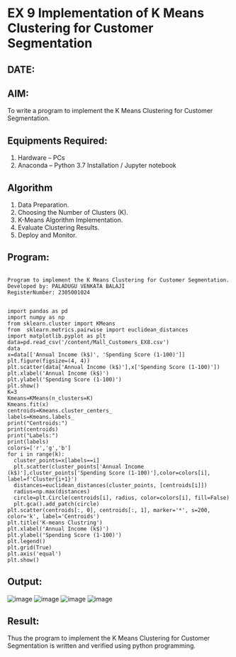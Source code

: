 # EX 9 Implementation of K Means Clustering for Customer Segmentation
## DATE:
## AIM:
To write a program to implement the K Means Clustering for Customer Segmentation.

## Equipments Required:
1. Hardware – PCs
2. Anaconda – Python 3.7 Installation / Jupyter notebook

## Algorithm
1. Data Preparation. 
2. Choosing the Number of Clusters (K).
3. K-Means Algorithm Implementation.
4. Evaluate Clustering Results.
5. Deploy and Monitor.

## Program:
```

Program to implement the K Means Clustering for Customer Segmentation.
Developed by: PALADUGU VENKATA BALAJI
RegisterNumber: 2305001024 


import pandas as pd
import numpy as np
from sklearn.cluster import KMeans
from  sklearn.metrics.pairwise import euclidean_distances
import matplotlib.pyplot as plt
data=pd.read_csv('/content/Mall_Customers_EX8.csv')
data
x=data[['Annual Income (k$)', 'Spending Score (1-100)']]
plt.figure(figsize=(4, 4))
plt.scatter(data['Annual Income (k$)'],x['Spending Score (1-100)'])
plt.xlabel('Annual Income (k$)')
plt.ylabel('Spending Score (1-100)')
plt.show()
K=3
Kmeans=KMeans(n_clusters=K)
Kmeans.fit(x)
centroids=Kmeans.cluster_centers_
labels=Kmeans.labels_
print("Centroids:")
print(centroids)
print("Labels:")
print(labels)
colors=['r','g','b']
for i in range(k):
  cluster_points=x[labels==i]
  plt.scatter(cluster_points['Annual Income (k$)'],cluster_points['Spending Score (1-100)'],color=colors[i], label=f'Cluster{i+1}')
  distances=euclidean_distances(cluster_points, [centroids[i]])
  radius=np.max(distances)
  circle=plt.Circle(centroids[i], radius, color=colors[i], fill=False)
  plt.gca().add_patch(circle)
plt.scatter(centroids[:, 0], centroids[:, 1], marker='*', s=200, color='k', label='Centroids')
plt.title('K-means Clustring')
plt.xlabel('Annual Income (k$)')
plt.ylabel('Spending Score (1-100)')
plt.legend()
plt.grid(True)
plt.axis('equal')
plt.show()

```

## Output:
![image](https://github.com/user-attachments/assets/5792393d-d89c-476f-843b-9f3f9991fb8a)
![image](https://github.com/user-attachments/assets/2d5d7f44-33e9-4255-b891-02c5cf11599e)
![image](https://github.com/user-attachments/assets/00992cf5-8482-448a-9944-c0a07fa76c34)
![image](https://github.com/user-attachments/assets/fa797d36-fb18-4886-93ff-33ff175fb896)



## Result:
Thus the program to implement the K Means Clustering for Customer Segmentation is written and verified using python programming.
